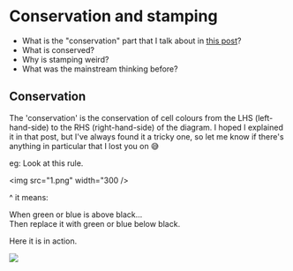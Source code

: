 # Conservation and stamping

- What is the "conservation" part that I talk about in [this post](https://www.todepond.com/wikiblogarden/cellpond/the-weirdest-thing/)?
- What is conserved?
- Why is stamping weird?
- What was the mainstream thinking before?

## Conservation

The 'conservation' is the conservation of cell colours from the LHS (left-hand-side) to the RHS (right-hand-side) of the diagram. I hoped I explained it in that post, but I've always found it a tricky one, so let me know if there's anything in particular that I lost you on 😅

eg: Look at this rule.

<img src="1.png" width="300 />

^ it means:

When green or blue is above black...<br>
Then replace it with green or blue below black.

Here it is in action.

<img src="2.gif" />
